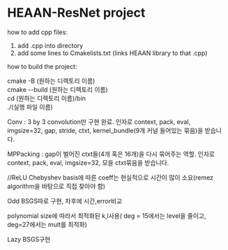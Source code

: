 # HEAAN-ResNet project

how to add cpp files:
1. add .cpp into directory
2. add some lines to Cmakelists.txt (links HEAAN library to that .cpp)


how to build the project: 


cmake -B (원하는 디렉토리 이름)                  
cmake --build (원하는 디렉토리 이름)      
cd (원하는 디렉토리 이름)/bin              
./(실행 파일 이름)



Conv : 3 by 3 convolution만 구현 완료. 인자로 context, pack, eval, imgsize=32, gap, stride, ctxt, kernel_bundle(9개 커널 들어있는 묶음)을 받습니다.

MPPacking : gap이 벌어진 ctxt들(4개 혹은 16개)을 다시 묶어주는 역할. 인자로 context, pack, eval, imgsize=32, 모을 ctxt묶음을 받습니다.




//ReLU
Chebyshev basis에 따른 coeff는 현실적으로 시간이 많이 소요(remez algorithm을 바탕으로 직접 찾아야 함)

Odd BSGS따로 구현, 차후에 시간,error비교

polynomial size에 따라서 최적화된 k,l사용( deg = 15에서는 level을 줄이고, deg=27에서는 mult를 최적화)

Lazy BSGS구현 


